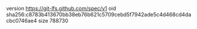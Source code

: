 version https://git-lfs.github.com/spec/v1
oid sha256:c8783b413670bb38eb76b621c5709cebd5f7942ade5c4d468cd4dacbc0746ae4
size 788730
